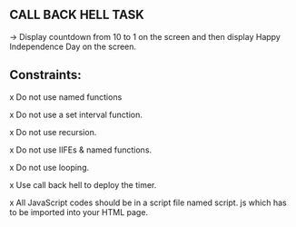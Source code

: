 CALL BACK HELL TASK
--------------------
-> Display countdown from 10 to 1 on the screen and then display Happy Independence Day
on the screen.

Constraints:
--------------
x Do not use named functions

x Do not use a set interval function.

x Do not use recursion.

x Do not use IIFEs & named functions.

x Do not use looping.

x Use call back hell to deploy the timer.

x All JavaScript codes should be in a script file named script. js which has to be
imported into your HTML page.
